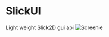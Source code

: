 # SlickUI
Light weight Slick2D gui api
<img src="http://s2.postimg.org/vb7r4hu6h/test.png" alt="Screenie">
